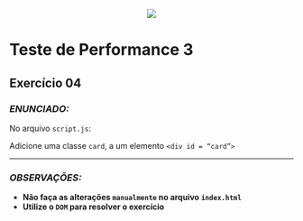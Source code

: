 <p align="center">
    <img src="https://www.infnet.edu.br/infnet/wp-content/themes/infnet.homepage//assets/img/LogoInfnetRodape.png"/>
</p>

# Teste de Performance 3

## Exercício 04

### _ENUNCIADO:_

No arquivo `script.js`:

Adicione uma classe `card`, a um elemento `<div id = “card”>`

---

### _OBSERVAÇÕES:_

- **Não faça as alterações `manualmente` no arquivo `index.html`**
- **Utilize o `DOM` para resolver o exercício**